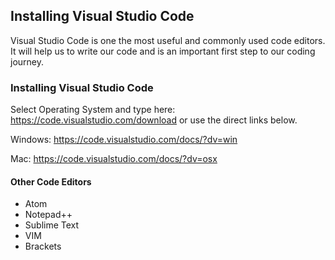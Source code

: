 ## Installing Visual Studio Code

Visual Studio Code is one the most useful and commonly used code editors. It will help us to write our code and is an important first step to our coding journey.

### Installing Visual Studio Code

Select Operating System and type here: https://code.visualstudio.com/download or use the direct links below. 

Windows: https://code.visualstudio.com/docs/?dv=win

Mac: https://code.visualstudio.com/docs/?dv=osx

#### Other Code Editors
- Atom
- Notepad++
- Sublime Text
- VIM
- Brackets
